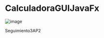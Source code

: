 # CalculadoraGUIJavaFx

![image](https://user-images.githubusercontent.com/93550730/154343709-2288b541-cbd6-492f-9199-c1de36a9ce78.png)

Seguimiento3AP2

